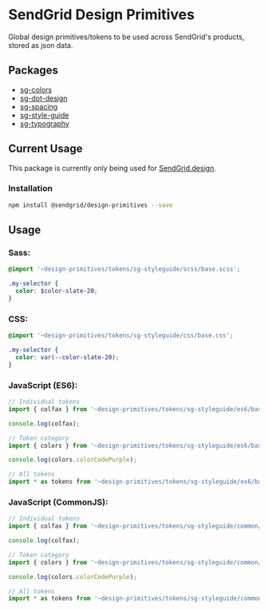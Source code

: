 # SendGrid Design Primitives

Global design primitives/tokens to be used across SendGrid's products, stored as json data.

## Packages

* [sg-colors](https://github.com/sendgrid/design-primitives/tree/master/src/sg-colors)
* [sg-dot-design](https://github.com/sendgrid/design-primitives/tree/master/src/sg-dot-design)
* [sg-spacing](https://github.com/sendgrid/design-primitives/tree/master/src/sg-spacing)
* [sg-style-guide](https://github.com/sendgrid/design-primitives/tree/master/src/sg-style-guide)
* [sg-typography](https://github.com/sendgrid/design-primitives/tree/master/src/sg-typography)

## Current Usage
This package is currently only being used for [SendGrid.design](https://sendgrid.design/).

### Installation
```sh
npm install @sendgrid/design-primitives --save
```

## Usage

### Sass:

```scss
@import '~design-primitives/tokens/sg-styleguide/scss/base.scss';

.my-selector {
  color: $color-slate-20;
}
```

### CSS:

```css
@import '~design-primitives/tokens/sg-styleguide/css/base.css';

.my-selector {
  color: var(--color-slate-20);
}
```

### JavaScript (ES6):

```js
// Individual tokens
import { colfax } from '~design-primitives/tokens/sg-styleguide/es6/base.es6';

console.log(colfax);

// Token category
import { colors } from '~design-primitives/tokens/sg-styleguide/es6/base.es6';

console.log(colors.colorCodePurple);

// All tokens
import * as tokens from '~design-primitives/tokens/sg-styleguide/es6/base.es6';
```

### JavaScript (CommonJS):

```js
// Individual tokens
import { colfax } from '~design-primitives/tokens/sg-styleguide/common/base.common';

console.log(colfax);

// Token category
import { colors } from '~design-primitives/tokens/sg-styleguide/common/base.common';

console.log(colors.colorCodePurple);

// All tokens
import * as tokens from '~design-primitives/tokens/sg-styleguide/common/base.common';
```

